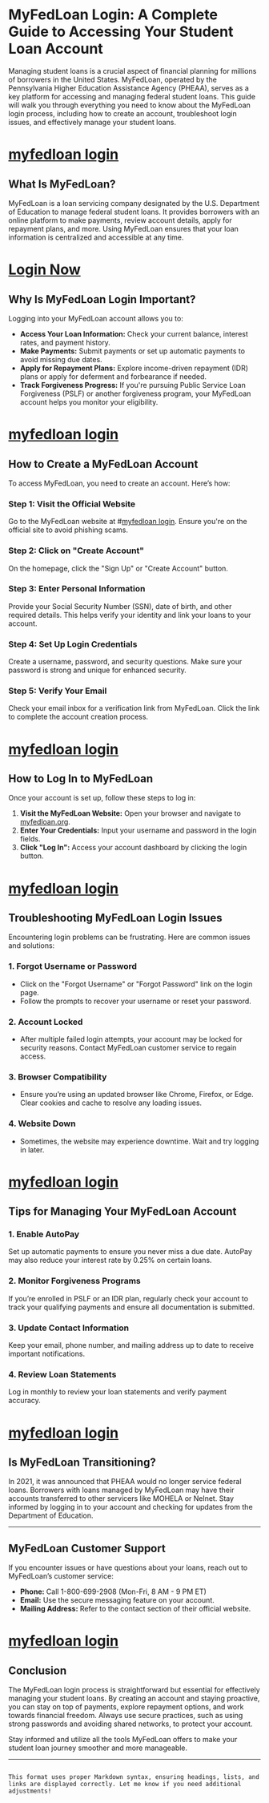 # MyFedLoan Login: A Complete Guide to Accessing Your Student Loan Account

Managing student loans is a crucial aspect of financial planning for millions of borrowers in the United States. MyFedLoan, operated by the Pennsylvania Higher Education Assistance Agency (PHEAA), serves as a key platform for accessing and managing federal student loans. This guide will walk you through everything you need to know about the MyFedLoan login process, including how to create an account, troubleshoot login issues, and effectively manage your student loans.

# [myfedloan login](https://pookalam.in/myfedloan-login/)

## What Is MyFedLoan?

MyFedLoan is a loan servicing company designated by the U.S. Department of Education to manage federal student loans. It provides borrowers with an online platform to make payments, review account details, apply for repayment plans, and more. Using MyFedLoan ensures that your loan information is centralized and accessible at any time.
 
 # [Login Now](https://pookalam.in/myfedloan-login/)

## Why Is MyFedLoan Login Important?

Logging into your MyFedLoan account allows you to:

- **Access Your Loan Information:** Check your current balance, interest rates, and payment history.
- **Make Payments:** Submit payments or set up automatic payments to avoid missing due dates.
- **Apply for Repayment Plans:** Explore income-driven repayment (IDR) plans or apply for deferment and forbearance if needed.
- **Track Forgiveness Progress:** If you're pursuing Public Service Loan Forgiveness (PSLF) or another forgiveness program, your MyFedLoan account helps you monitor your eligibility.

# [myfedloan login](https://pookalam.in/myfedloan-login/)

## How to Create a MyFedLoan Account

To access MyFedLoan, you need to create an account. Here’s how:

### Step 1: Visit the Official Website

Go to the MyFedLoan website at #[myfedloan login](https://pookalam.in/myfedloan-login/). Ensure you're on the official site to avoid phishing scams.

### Step 2: Click on "Create Account"

On the homepage, click the "Sign Up" or "Create Account" button.

### Step 3: Enter Personal Information

Provide your Social Security Number (SSN), date of birth, and other required details. This helps verify your identity and link your loans to your account.

### Step 4: Set Up Login Credentials

Create a username, password, and security questions. Make sure your password is strong and unique for enhanced security.

### Step 5: Verify Your Email

Check your email inbox for a verification link from MyFedLoan. Click the link to complete the account creation process.

# [myfedloan login](https://pookalam.in/myfedloan-login/)

## How to Log In to MyFedLoan

Once your account is set up, follow these steps to log in:

1. **Visit the MyFedLoan Website:** Open your browser and navigate to [myfedloan.org](https://myfedloan.org).
2. **Enter Your Credentials:** Input your username and password in the login fields.
3. **Click "Log In":** Access your account dashboard by clicking the login button.

# [myfedloan login](https://pookalam.in/myfedloan-login/)

## Troubleshooting MyFedLoan Login Issues

Encountering login problems can be frustrating. Here are common issues and solutions:

### 1. Forgot Username or Password

- Click on the "Forgot Username" or "Forgot Password" link on the login page.
- Follow the prompts to recover your username or reset your password.

### 2. Account Locked

- After multiple failed login attempts, your account may be locked for security reasons. Contact MyFedLoan customer service to regain access.

### 3. Browser Compatibility

- Ensure you’re using an updated browser like Chrome, Firefox, or Edge. Clear cookies and cache to resolve any loading issues.

### 4. Website Down

- Sometimes, the website may experience downtime. Wait and try logging in later.

# [myfedloan login](https://pookalam.in/myfedloan-login/)

## Tips for Managing Your MyFedLoan Account

### 1. Enable AutoPay

Set up automatic payments to ensure you never miss a due date. AutoPay may also reduce your interest rate by 0.25% on certain loans.

### 2. Monitor Forgiveness Programs

If you’re enrolled in PSLF or an IDR plan, regularly check your account to track your qualifying payments and ensure all documentation is submitted.

### 3. Update Contact Information

Keep your email, phone number, and mailing address up to date to receive important notifications.

### 4. Review Loan Statements

Log in monthly to review your loan statements and verify payment accuracy.

# [myfedloan login](https://pookalam.in/myfedloan-login/)

## Is MyFedLoan Transitioning?

In 2021, it was announced that PHEAA would no longer service federal loans. Borrowers with loans managed by MyFedLoan may have their accounts transferred to other servicers like MOHELA or Nelnet. Stay informed by logging in to your account and checking for updates from the Department of Education.

---

## MyFedLoan Customer Support

If you encounter issues or have questions about your loans, reach out to MyFedLoan’s customer service:

- **Phone:** Call 1-800-699-2908 (Mon-Fri, 8 AM - 9 PM ET)
- **Email:** Use the secure messaging feature on your account.
- **Mailing Address:** Refer to the contact section of their official website.

# [myfedloan login](https://pookalam.in/myfedloan-login/)

## Conclusion

The MyFedLoan login process is straightforward but essential for effectively managing your student loans. By creating an account and staying proactive, you can stay on top of payments, explore repayment options, and work towards financial freedom. Always use secure practices, such as using strong passwords and avoiding shared networks, to protect your account. 

Stay informed and utilize all the tools MyFedLoan offers to make your student loan journey smoother and more manageable.

---
```

This format uses proper Markdown syntax, ensuring headings, lists, and links are displayed correctly. Let me know if you need additional adjustments!

